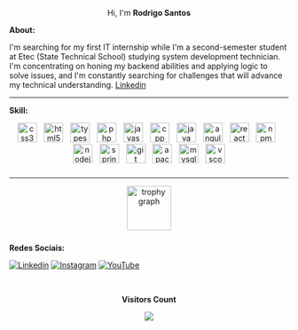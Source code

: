 <p align="center">Hi, I'm <b>Rodrigo Santos</b></p>

**About:**

I'm searching for my first IT internship while I'm a second-semester student at Etec (State Technical School) studying system development technician. I'm concentrating on honing my backend abilities and applying logic to solve issues, and I'm constantly searching for challenges that will advance my technical understanding. [Linkedin](http://linkedin.com/in/rudr1gu)

<hr>


**Skill:**
<div align="center">
  <img src="https://skillicons.dev/icons?i=css" height="35" alt="css3 logo"  />
  <img width="5" />
  <img src="https://skillicons.dev/icons?i=html" height="35" alt="html5 logo"  />
  <img width="5" />
  <img src="https://skillicons.dev/icons?i=ts" height="35" alt="typescript logo"  />
  <img width="5" />
  <img src="https://skillicons.dev/icons?i=php" height="35" alt="php logo"  />
  <img width="5" />
  <img src="https://skillicons.dev/icons?i=js" height="35" alt="javascript logo"  />
  <img width="5">
  <img src="https://skillicons.dev/icons?i=cpp" height="35" alt="cpp logo"  />
  <img width="5" />
  <img src="https://skillicons.dev/icons?i=java" height="35" alt="java logo"  />
  <img width="5" />
  <img src="https://skillicons.dev/icons?i=angular" height="35" alt="angularjs logo"  />
  <img width="5" />
  <img src="https://skillicons.dev/icons?i=react" height="35" alt="react logo"  />
  <img width="5" />
  <img src="https://cdn.simpleicons.org/npm/CB3837" height="35" alt="npm logo"  />
  <img width="5" />
  <img src="https://skillicons.dev/icons?i=nodejs" height="35" alt="nodejs logo"  />
  <img width="5" />
  <img src="https://skillicons.dev/icons?i=spring" height="35" alt="spring logo"  />
  <img width="5" />
  <img src="https://skillicons.dev/icons?i=git" height="35" alt="git logo"  />
  <img width="5" />
  <img src="https://skillicons.dev/icons?i=maven" height="35" alt="apachemaven logo"  />
  <img width="5" />
  <img src="https://skillicons.dev/icons?i=mysql" height="35" alt="mysql logo"  />
  <img width="5" />
  <img src="https://skillicons.dev/icons?i=vscode" height="35" alt="vscode logo"  />
</div>

###

###

<hr>

<div align="center">
  <img src="https://github-profile-trophy.vercel.app?username=rudr1gu&theme=dracula&column=-1&row=1&margin-w=8&margin-h=8&no-bg=false&no-frame=false&order=4" height="80" alt="trophy graph"  />
</div>

###

**Redes Sociais:**

[![Linkedin](https://img.shields.io/badge/LinkedIn-0077B5?style=for-the-badge&logo=linkedin&logoColor=white)](https://linkedin.com/in/rudr1gu) [![Instagram](https://img.shields.io/badge/Instagram-E4405F?style=for-the-badge&logo=instagram&logoColor=white)](https://instagram.com/rudr1gu)
[![YouTube](https://img.shields.io/badge/YouTube-FF0000?style=for-the-badge&logo=youtube&logoColor=white)](https://www.youtube.com/@rudr1gu)

<div align="center">
  <br><p align="centre"><b>Visitors Count</b></p>  
    <p align="center"><img align="center" src="https://profile-counter.glitch.me/{rudr1gu}/count.svg" /></p> 
  <br>
</div>

